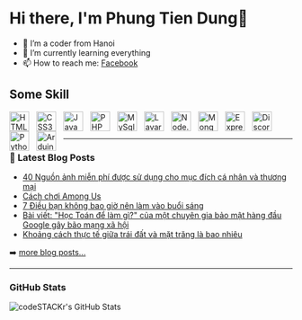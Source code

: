 # Hi there, I'm Phung Tien Dung👋 

- 🍁 I’m a coder from Hanoi
- 🌱 I’m currently learning everything
- 📫 How to reach me: [Facebook]


## Some Skill


[<img align="left" alt="HTML5" width="35px" src="https://cdn.jsdelivr.net/gh/devicons/devicon/icons/html5/html5-original.svg" style="padding-right:10px;" />][Link]
[<img align="left" alt="CSS3" width="35px" src="https://cdn.jsdelivr.net/gh/devicons/devicon/icons/css3/css3-original.svg" style="padding-right:10px;" />][Link]
[<img align="left" alt="JavaScript" width="35px" src="https://cdn.jsdelivr.net/gh/devicons/devicon/icons/javascript/javascript-original.svg" style="padding-right:10px;" />][Link]
[<img align="left" alt="PHP" width="35px" src="https://cdn.jsdelivr.net/gh/devicons/devicon/icons/php/php-original.svg" style="padding-right:10px;" />][Link]
[<img align="left" alt="MySql" width="35px" src="https://cdn.jsdelivr.net/gh/devicons/devicon/icons/mysql/mysql-original-wordmark.svg" style="padding-right:10px;" />][Link]
[<img align="left" alt="Lavarel" width="35px" src="https://cdn.jsdelivr.net/gh/devicons/devicon/icons/laravel/laravel-plain.svg" style="padding-right:10px;" />][Link]

[<img align="left" alt="Node.js" width="35px" src="https://cdn.jsdelivr.net/gh/devicons/devicon/icons/nodejs/nodejs-original.svg" style="padding-right:10px;" />][Link]
[<img align="left" alt="MongoDB" width="35px" src="https://cdn.jsdelivr.net/gh/devicons/devicon/icons/mongodb/mongodb-original.svg" style="padding-right:10px;" />][Link]
[<img align="left" alt="Express" width="35px" src="https://cdn.jsdelivr.net/gh/devicons/devicon/icons/express/express-original.svg" style="padding-right:10px;" />][Link]
[<img align="left" alt="DiscordJs" width="35px" src="https://cdn.jsdelivr.net/gh/devicons/devicon/icons/discordjs/discordjs-original.svg" style="padding-right:10px;" />][Link]

[<img align="left" alt="Python" width="35px" src="https://cdn.jsdelivr.net/gh/devicons/devicon/icons/python/python-original.svg" style="padding-right:10px;" />][Link]

[<img align="left" alt="Arduino" width="35px" src="https://cdn.jsdelivr.net/gh/devicons/devicon/icons/arduino/arduino-original.svg" style="padding-right:10px;" />][Link]
<br />
<br />

---

### 📕 Latest Blog Posts
<!-- BLOG-POST-LIST:START -->
- [40 Nguồn ảnh miễn phí được sử dụng cho mục đích cá nhân và thương mại](https://tidvn.blogspot.com/2021/05/40-nguon-anh-mien-phi-uoc-su-dung-cho.html)
- [Cách chơi Among Us](https://tidvn.blogspot.com/2021/02/cach-choi-among-us.html)
- [7 Điều bạn không bao giờ nên làm vào buổi sáng](https://tidvn.blogspot.com/2021/01/7-ieu-ban-khong-bao-gio-nen-lam-vao.html)
- [Bài viết: &quot;Học Toán để làm gì?&quot; của một chuyên gia bảo mật hàng đầu Google gây bão mạng xã hội](https://tidvn.blogspot.com/2020/06/bai-viet-hoc-toan-e-lam-gi-cua-mot.html)
- [Khoảng cách thực tế giữa trái đất và mặt trăng là bao nhiêu](https://tidvn.blogspot.com/2019/12/khoang-cach-thuc-te-giua-trai-at-va-mat.html)
<!-- BLOG-POST-LIST:END -->
➡️ [more blog posts...](https://tidvn.blogspot.com/)

---
 ### GitHub Stats
<img align="left" alt="codeSTACKr's GitHub Stats" src="https://github-readme-stats.vercel.app/api?username=tidvn&show_icons=true&hide_border=false&title_color=99ffcc&icon_color=FFE400&bg_color=09131B&text_color=ffffff&border_color=0c1a25" />


[Facebook]: https://www.facebook.com/TiDPR2.5/
[Link]: https://github.com/tidvn
